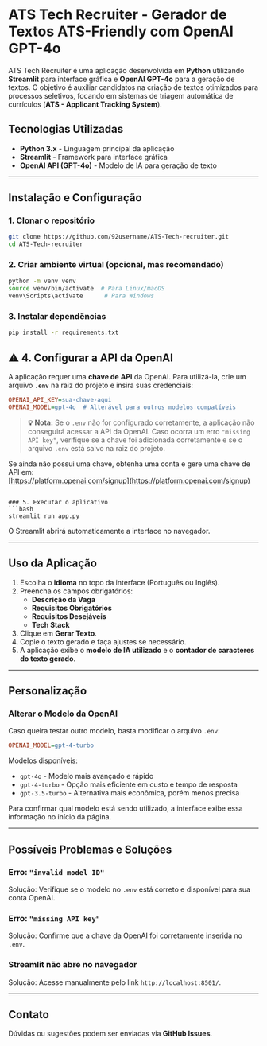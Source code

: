 # ATS Tech Recruiter - Gerador de Textos ATS-Friendly com OpenAI GPT-4o

ATS Tech Recruiter é uma aplicação desenvolvida em **Python** utilizando **Streamlit** para interface gráfica e **OpenAI GPT-4o** para a geração de textos. O objetivo é auxiliar candidatos na criação de textos otimizados para processos seletivos, focando em sistemas de triagem automática de currículos (**ATS - Applicant Tracking System**).

## Tecnologias Utilizadas
- **Python 3.x** - Linguagem principal da aplicação
- **Streamlit** - Framework para interface gráfica
- **OpenAI API (GPT-4o)** - Modelo de IA para geração de texto

---

## Instalação e Configuração

### 1. Clonar o repositório
```bash
git clone https://github.com/92username/ATS-Tech-recruiter.git
cd ATS-Tech-recruiter
```

### 2. Criar ambiente virtual (opcional, mas recomendado)
```bash
python -m venv venv
source venv/bin/activate  # Para Linux/macOS
venv\Scripts\activate      # Para Windows
```

### 3. Instalar dependências
```bash
pip install -r requirements.txt
```

## ⚠️ 4. Configurar a API da OpenAI

A aplicação requer uma **chave de API** da OpenAI. Para utilizá-la, crie um arquivo **`.env`** na raiz do projeto e insira suas credenciais:

```ini
OPENAI_API_KEY=sua-chave-aqui
OPENAI_MODEL=gpt-4o  # Alterável para outros modelos compatíveis
```

> **💡 Nota:** Se o `.env` não for configurado corretamente, a aplicação não conseguirá acessar a API da OpenAI. Caso ocorra um erro `"missing API key"`, verifique se a chave foi adicionada corretamente e se o arquivo `.env` está salvo na raiz do projeto.

Se ainda não possui uma chave, obtenha uma conta e gere uma chave de API em:  
[https://platform.openai.com/signup](https://platform.openai.com/signup)
```

### 5. Executar o aplicativo
```bash
streamlit run app.py
```
O Streamlit abrirá automaticamente a interface no navegador.

---

## Uso da Aplicação
1. Escolha o **idioma** no topo da interface (Português ou Inglês).
2. Preencha os campos obrigatórios:
   - **Descrição da Vaga**
   - **Requisitos Obrigatórios**
   - **Requisitos Desejáveis**
   - **Tech Stack**
3. Clique em **Gerar Texto**.
4. Copie o texto gerado e faça ajustes se necessário.
5. A aplicação exibe o **modelo de IA utilizado** e o **contador de caracteres do texto gerado**.

---

## Personalização
### Alterar o Modelo da OpenAI
Caso queira testar outro modelo, basta modificar o arquivo `.env`:
```ini
OPENAI_MODEL=gpt-4-turbo
```
Modelos disponíveis:
- `gpt-4o` - Modelo mais avançado e rápido
- `gpt-4-turbo` - Opção mais eficiente em custo e tempo de resposta
- `gpt-3.5-turbo` - Alternativa mais econômica, porém menos precisa

Para confirmar qual modelo está sendo utilizado, a interface exibe essa informação no início da página.

---

## Possíveis Problemas e Soluções

### Erro: `"invalid model ID"`
Solução: Verifique se o modelo no `.env` está correto e disponível para sua conta OpenAI.

### Erro: `"missing API key"`
Solução: Confirme que a chave da OpenAI foi corretamente inserida no `.env`.

### Streamlit não abre no navegador
Solução: Acesse manualmente pelo link `http://localhost:8501/`.

---

## Contato
  
Dúvidas ou sugestões podem ser enviadas via **GitHub Issues**.
